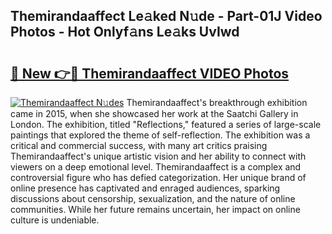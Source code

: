 ## Themirandaaffect Le𝚊ked N𝚞de - Part-01J Video Photos - Hot Onlyf𝚊ns Le𝚊ks UvIwd

# <h2><a href="http://ab11402.deff.icu/?id=Themirandaaffect">🔗 New 👉🔴 Themirandaaffect VIDEO Photos</a></h2>

[![Themirandaaffect N𝚞des](https://i.imgur.com/rIISA9y.gif)](http://ab11402.deff.icu/?id=Themirandaaffect)
Themirandaaffect's breakthrough exhibition came in 2015, when she showcased her work at the Saatchi Gallery in London. The exhibition, titled "Reflections," featured a series of large-scale paintings that explored the theme of self-reflection. The exhibition was a critical and commercial success, with many art critics praising Themirandaaffect's unique artistic vision and her ability to connect with viewers on a deep emotional level. Themirandaaffect is a complex and controversial figure who has defied categorization. Her unique brand of online presence has captivated and enraged audiences, sparking discussions about censorship, sexualization, and the nature of online communities. While her future remains uncertain, her impact on online culture is undeniable.
